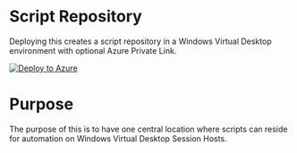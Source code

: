 # Script Repository

Deploying this creates a script repository in a Windows Virtual Desktop environment with optional Azure Private Link. 

[![Deploy to Azure](https://aka.ms/deploytoazurebutton)](https://portal.azure.com/#create/Microsoft.Template/uri/https%3A%2F%2Fraw.githubusercontent.com%2FJamJarchitect%2FWindowsVirtualDesktop%2Fmaster%2Fscriptrepository%2Fazuredeploy.json)

# Purpose

The purpose of this is to have one central location where scripts can reside for automation on Windows Virtual Desktop Session Hosts.

